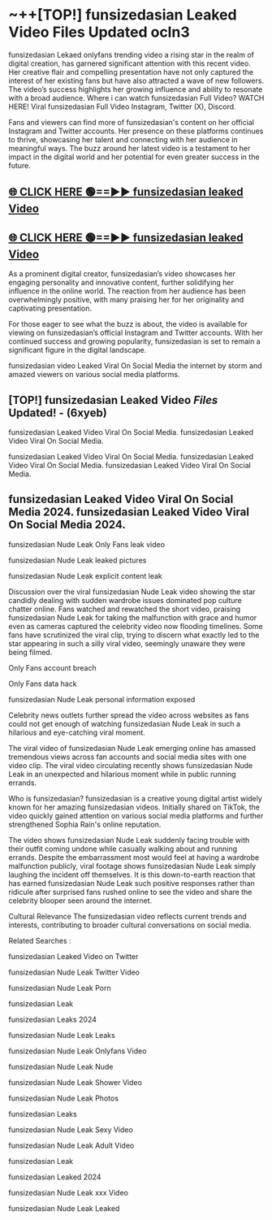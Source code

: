 # ~++[TOP!] funsizedasian Leaked Video Files Updated ocln3

 funsizedasian Lekaed onlyfans trending video a rising star in the realm of digital creation, has garnered significant attention with this recent video. Her creative flair and compelling presentation have not only captured the interest of her existing fans but have also attracted a wave of new followers. The video’s success highlights her growing influence and ability to resonate with a broad audience.
Where i can watch  funsizedasian Full Video? WATCH HERE! Viral  funsizedasian Full Video Instagram, Twitter (X), Discord.


Fans and viewers can find more of  funsizedasian's content on her official Instagram and Twitter accounts. Her presence on these platforms continues to thrive, showcasing her talent and connecting with her audience in meaningful ways. The buzz around her latest video is a testament to her impact in the digital world and her potential for even greater success in the future.


## [🌐 CLICK HERE 🟢==►►  funsizedasian leaked Video ](https://onlyclips.site?title=funsizedasian&ref=git)

## [🌐 CLICK HERE 🟢==►►  funsizedasian leaked Video ](https://onlyclips.site?title=funsizedasian&ref=git)


As a prominent digital creator,  funsizedasian’s video showcases her engaging personality and innovative content, further solidifying her influence in the online world. The reaction from her audience has been overwhelmingly positive, with many praising her for her originality and captivating presentation.

For those eager to see what the buzz is about, the video is available for viewing on  funsizedasian’s official Instagram and Twitter accounts. With her continued success and growing popularity,  funsizedasian is set to remain a significant figure in the digital landscape.


  funsizedasian video Leaked Viral On Social Media the internet by storm and amazed viewers on various social media platforms.


## [TOP!]  funsizedasian Leaked Video *Files* Updated! - (6xyeb) 

 funsizedasian Leaked Video Viral On Social Media. funsizedasian Leaked Video Viral On Social Media.

 funsizedasian Leaked Video Viral On Social Media. funsizedasian Leaked Video Viral On Social Media. funsizedasian Leaked Video Viral On Social Media.


##  funsizedasian Leaked Video Viral On Social Media 2024. funsizedasian Leaked Video Viral On Social Media 2024.
 funsizedasian Nude Leak Only Fans leak video

 funsizedasian Nude Leak leaked pictures

 funsizedasian Nude Leak explicit content leak

Discussion over the viral  funsizedasian Nude Leak video showing the star candidly dealing with sudden wardrobe issues dominated pop culture chatter online. Fans watched and rewatched the short video, praising  funsizedasian Nude Leak for taking the malfunction with grace and humor even as cameras captured the celebrity video now flooding timelines. Some fans have scrutinized the viral clip, trying to discern what exactly led to the star appearing in such a silly viral video, seemingly unaware they were being filmed.


Only Fans account breach

Only Fans data hack

 funsizedasian Nude Leak personal information exposed

Celebrity news outlets further spread the video across websites as fans could not get enough of watching  funsizedasian Nude Leak in such a hilarious and eye-catching viral moment.


The viral video of  funsizedasian Nude Leak emerging online has amassed tremendous views across fan accounts and social media sites with one video clip. The viral video circulating recently shows  funsizedasian Nude Leak in an unexpected and hilarious moment while in public running errands.


Who is  funsizedasian?  funsizedasian is a creative young digital artist widely known for her amazing  funsizedasian videos. Initially shared on TikTok, the video quickly gained attention on various social media platforms and further strengthened Sophia Rain's online reputation.

The video shows  funsizedasian Nude Leak suddenly facing trouble with their outfit coming undone while casually walking about and running errands. Despite the embarrassment most would feel at having a wardrobe malfunction publicly, viral footage shows  funsizedasian Nude Leak simply laughing the incident off themselves. It is this down-to-earth reaction that has earned  funsizedasian Nude Leak such positive responses rather than ridicule after surprised fans rushed online to see the video and share the celebrity blooper seen around the internet.

Cultural Relevance The  funsizedasian video reflects current trends and interests, contributing to broader cultural conversations on social media.

Related Searches :

 funsizedasian Leaked Video on Twitter

 funsizedasian Nude Leak Twitter Video

 funsizedasian Nude Leak Porn

 funsizedasian Leak 

 funsizedasian Leaks 2024

 funsizedasian Nude Leak Leaks

 funsizedasian Nude Leak Onlyfans Video

 funsizedasian Nude Leak Nude

 funsizedasian Nude Leak Shower Video

 funsizedasian Nude Leak Photos

 funsizedasian Leaks

 funsizedasian Nude Leak Sexy Video

 funsizedasian Nude Leak Adult Video

 funsizedasian Leak

 funsizedasian Leaked 2024

 funsizedasian Nude Leak xxx Video

 funsizedasian Nude Leak Leaked